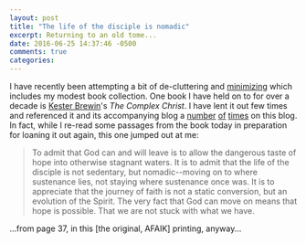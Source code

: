 ```yaml
---
layout: post
title: "The life of the disciple is nomadic"
excerpt: Returning to an old tome...
date: 2016-06-25 14:37:46 -0500
comments: true
categories: 
---
```


I have recently been attempting a bit of de-cluttering and [minimizing](http://www.theminimalists.com/) which includes my modest book collection. One book I have held on to for over a decade is [Kester Brewin](http://www.kesterbrewin.com/)'s _The Complex Christ_. I have lent it out few times and referenced it and its accompanying blog a [number]({{site.baseurl}}/2006/01/02/hel-lo-2006-and-goodbye-2005.html) [of]({{site.baseurl}}/2006/05/18/quote-of-the-day-12.html) [times]({{site.baseurl}}/2007/06/21/waay-still-waiting-to-escape-into-some-new-grace.html) on this blog. In fact, while I re-read some passages from the book today in preparation for loaning it out again, this one jumped out at me:

> To admit that God can and will leave is to allow the dangerous taste of hope into otherwise stagnant waters. It is to admit that the life of the disciple is not sedentary, but nomadic--moving on to where sustenance lies, not staying where sustenance once was. It is to appreciate that the journey of faith is not a static conversion, but an evolution of the Spirit. The very fact that God can move on means that hope is possible. That we are not stuck with what we have.

<span class="small">...from page 37, in this [the original, AFAIK] printing, anyway...</span>
